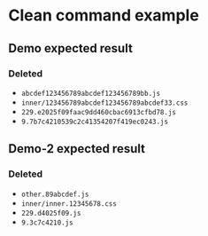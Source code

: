 # Clean command example

## Demo expected result

### Deleted

* `abcdef123456789abcdef123456789bb.js`
* `inner/123456789abcdef123456789abcdef33.css`
* `229.e2025f09faac9dd460cbac6913cfbd78.js`
* `9.7b7c4210539c2c41354207f419ec0243.js`

## Demo-2 expected result

### Deleted

* `other.89abcdef.js`
* `inner/inner.12345678.css`
* `229.d4025f09.js`
* `9.3c7c4210.js`
